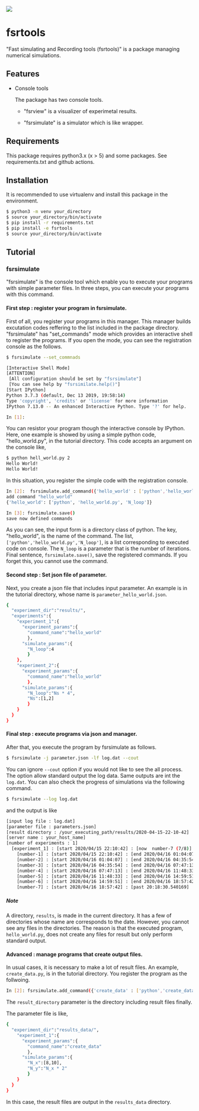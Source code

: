 ![](https://github.com/FIshikawa/fsrtools/workflows/Python%20package/badge.svg)

# fsrtools

"Fast simulating and Recording tools (fsrtools)" is a package managing numerical simulations.

## Features

- Console tools

    The package has two console tools.

    -  "fsrview" is a visualizer of experimetal results.

    -  "fsrsimulate" is a simulator which is like wrapper.

## Requirements
This package requires python3.x (x > 5) and some packages.
See requirements.txt and github actions.

## Installation
It is recommended to use virtualenv and install this package in the environment.

```bash
$ python3 -m venv your_directory
$ source your_directory/bin/activate
$ pip install -r requirements.txt
$ pip install -e fsrtools
$ source your_directory/bin/activate
```  

## Tutorial 
### fsrsimulate
"fsrsimulate" is the console tool which enable you to execute your programs with simple parameter files.
In three steps, you can execute your programs with this command.

#### First step : register your program in fsrsimulate.
First of all, you register your programs in this manager.
This manager builds excutation codes reffering to the list included in the package directory.
"fsrsimulate" has "set_commands" mode which provides an interactive shell to register the programs.
If you open the mode, you can see the registration console as the follows.
```bash
$ fsrsimulate --set_commnads

[Interactive Shell Mode]
[ATTENTION]
 [All configuration should be set by "fsrsimulate"]
 [You can see help by "fsrsimilate.help()"]
[Start IPython]
Python 3.7.3 (default, Dec 13 2019, 19:58:14) 
Type 'copyright', 'credits' or 'license' for more information
IPython 7.13.0 -- An enhanced Interactive Python. Type '?' for help.

In [1]:  
```  
You can resistor your program though the interactive console by IPython.
Here, one example is showed by using a simple python code, "hello_world.py", in the tutorial directory.
This code accepts an argument on the console like, 
```bash
$ python hell_world.py 2
Hello World!
Hello World!
```
In this situation, you register the simple code with the registration console.
```bash
In [2]:  fsrsimulate.add_command({'hello_world' : ['python','hello_world.py','N_loop']})
add command "hello_world"
{'hello_world': ['python', 'hello_world.py', 'N_loop']}

In [3]: fsrsimulate.save()                                                      
save now defined commands
```
As you can see, the input form is a directory class of python.
The key, "hello_world", is the name of the command.
The list, `['python','hello_world.py','N_loop']`, is a list corresponding to executed code on console.
The `N_loop` is a parameter that is the number of iterations.
Final sentence, `fsrsimulate.save()`, save the registered commands.
If you forget this, you cannot use the command.

#### Second step : Set json file of parameter.
Next, you create a json file that includes input parameter.
An example is in the tutorial directory, whose name is `parameter_hello_world.json`.
```bash
{
  "experiment_dir":"results/",
  "experiments":{
    "experiment_1":{
      "experiment_params":{
        "command_name":"hello_world"
        },
      "simulate_params":{
        "N_loop":4
        }
    },
    "experiment_2":{
      "experiment_params":{
        "command_name":"hello_world"
        },
      "simulate_params":{
        "N_loop":"Ns * 4",
        "Ns":[1,2]
        }
    }
  }
}
```

#### Final step : execute programs via json and manager.
After that, you execute the program by fsrsimulate as follows.
```bash
$ fsrsimulate -j parameter.json -lf log.dat --cout
```
You can ignore `--cout` option if you would not like to see the all process.
The option allow standard output the log data.
Same outputs are int the `log.dat`.
You can also check the progress of simulations via the following command.
```bash
$ fsrsimulate --log log.dat
```
and the output is like
```bash
[input log file : log.dat]
[parameter file : parameters.json]
[result directory : /your_executing_path/results/2020-04-15-22-10-42]
[server name : your_host_name]
[number of experiments : 1]
  [experiment_1] : [start 2020/04/15 22:10:42] : [now  number-7 (7/8)]  [command_name : hell_world] [number of simulations : 8] [change params : N_loop,]
    [number-1] : [start 2020/04/15 22:10:42] : [end 2020/04/16 01:04:07] : [duration 2:53:24.759144] 
    [number-2] : [start 2020/04/16 01:04:07] : [end 2020/04/16 04:35:54] : [duration 3:31:46.912979] 
    [number-3] : [start 2020/04/16 04:35:54] : [end 2020/04/16 07:47:13] : [duration 3:11:19.212305] 
    [number-4] : [start 2020/04/16 07:47:13] : [end 2020/04/16 11:48:33] : [duration 4:01:20.085181] 
    [number-5] : [start 2020/04/16 11:48:33] : [end 2020/04/16 14:59:51] : [duration 3:11:17.353289] 
    [number-6] : [start 2020/04/16 14:59:51] : [end 2020/04/16 18:57:42] : [duration 3:57:51.612033] 
    [number-7] : [start 2020/04/16 18:57:42] : [past 20:18:30.540169] 
```

##### Note 
A directory, `results`, is made in the current directory.
It has a few of directories whose name are corresponds to the date.
However, you cannot see any files in the directories.
The reason is that the executed program, `hello_world.py`, does not create any files for result
but only perform standard output.

#### Advanced : manage programs that create output files. 
In usual cases, it is necessary to make a lot of result files.
An example, `create_data.py`, is in the tutorial directory.
You register the program as the follwoing.

```bash 
In [2]: fsrsimulate.add_command({'create_data' : ['python','create_data.py','result_directory','N_x','N_y']})
```
The `result_directory` parameter is the directory including result files finally.

The parameter file is like,

```bash
{
  "experiment_dir":"results_data/",
    "experiment_1":{
      "experiment_params":{
        "command_name":"create_data"
        },
      "simulate_params":{
        "N_x":[8,10],
        "N_y":"N_x * 2"
        }
    }
  }
}
```
In this case, the result files are output in the `results_data` directory.


